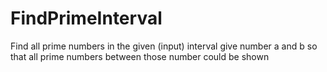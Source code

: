 # FindPrimeInterval
Find all prime numbers in the given (input) interval
give number a and b so that all prime numbers between those number could be shown
